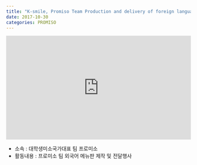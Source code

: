 ```yaml
---
title: "K-smile, Promiso Team Production and delivery of foreign language menu board"
date: 2017-10-30
categories: PROMISO
---
```


<div style="width:100%; position:relative; padding-bottom: 56.25%;">
<iframe width="100%" height="100%" style="position:absolute;" src="https://www.youtube.com/embed/yvUhlqZ4AZg" frameborder="0" allowfullscreen></iframe>
</div>
  
* 소속 : 대학생미소국가대표 팀 프로미소
* 활동내용 : 프로미소 팀 외국어 메뉴판 제작 및 전달행사
